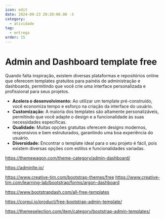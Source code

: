 ```yaml
---
icon: edit
date: 2024-09-23 20:20:00.00 -3
category:
  - atividade
tag:
  - entrega
order: 15
---
```



# Admin and Dashboard template free


Quando falta inspiração, existem diversas plataformas e repositórios online que oferecem templates gratuitos para painéis de administração e dashboards, permitindo que você crie uma interface personalizada e profissional para seus projetos.

* **Acelera o desenvolvimento:** Ao utilizar um template pré-construído, você economiza tempo e esforço na criação da interface do usuário.
* **Customização:** A maioria dos templates são altamente personalizáveis, permitindo que você adapte o design e a funcionalidade às suas necessidades específicas.
* **Qualidade:** Muitas opções gratuitas oferecem designs modernos, responsivos e bem estruturados, garantindo uma boa experiência do usuário.
* **Diversidade:** Encontrar o template ideal para o seu projeto é fácil, pois existem diversas opções com estilos e funcionalidades variadas.

https://themewagon.com/theme-category/admin-dashboard/

https://adminlte.io/

https://www.creative-tim.com/bootstrap-themes/free
https://www.creative-tim.com/learning-lab/bootstrap/forms/argon-dashboard

https://www.bootstrapdash.com/all-free-templates

https://coreui.io/product/free-bootstrap-admin-template/

https://themeselection.com/item/category/bootstrap-admin-templates/